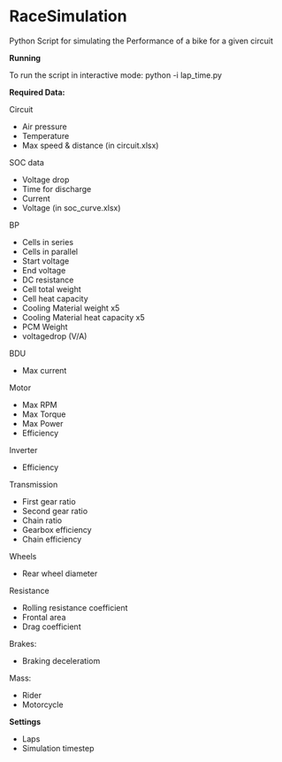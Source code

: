 # RaceSimulation
Python Script for simulating the Performance of a bike for a given circuit

**Running**

To run the script in interactive mode:
python -i lap_time.py



**Required Data:**

Circuit
  - Air pressure
  - Temperature
  - Max speed & distance (in circuit.xlsx)

SOC data
  - Voltage drop
  - Time for discharge
  - Current
  - Voltage (in soc_curve.xlsx)

BP
  - Cells in series
  - Cells in parallel
  - Start voltage
  - End voltage
  - DC resistance
  - Cell total weight
  - Cell heat capacity
  - Cooling Material weight x5
  - Cooling Material heat capacity x5
  - PCM Weight
  - voltagedrop (V/A)

BDU
  - Max current

Motor
  - Max RPM
  - Max Torque
  - Max Power
  - Efficiency

Inverter
  - Efficiency

Transmission
  - First gear ratio
  - Second gear ratio
  - Chain ratio
  - Gearbox efficiency
  - Chain efficiency

Wheels
  - Rear wheel diameter

Resistance
  - Rolling resistance coefficient
  - Frontal area
  - Drag coefficient

Brakes:
  - Braking deceleratiom


Mass:
  - Rider
  - Motorcycle



**Settings**

  - Laps
  - Simulation timestep
